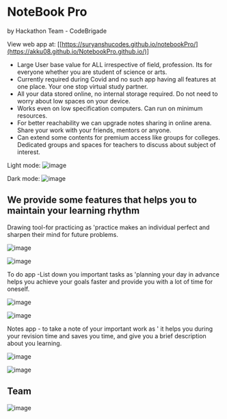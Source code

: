 # NoteBook Pro
by Hackathon Team - CodeBrigade

View web app at: [[https://suryanshucodes.github.io/notebookPro/](https://akku08.github.io/NotebookPro.github.io/)]

* Large User base value for ALL irrespective of field, profession. Its for everyone whether you are student of science or arts.
* Currently required during Covid and no such app having all features at one place. Your one stop virtual study partner.
* All your data stored online, no internal storage required. Do not need to worry about low spaces on your device.
* Works even on low specification computers. Can run on minimum resources.
* For better reachability we can upgrade notes sharing in online arena. Share your work with your friends, mentors or anyone.  
* Can extend some contents for premium access like groups for colleges. Dedicated groups and spaces for teachers to discuss about subject of interest.

Light mode:
![image](https://user-images.githubusercontent.com/78544416/141655609-ed473336-9879-4650-85ae-b885b5c25523.png)

Dark mode:
![image](https://user-images.githubusercontent.com/78544416/141655650-1e3a1747-7eed-4689-a13a-c1effcdd6975.png)

## We provide some features that helps you to maintain your learning rhythm

Drawing tool-for practicing as 'practice makes an individual perfect and sharpen their mind for future problems. 

![image](https://user-images.githubusercontent.com/78544416/141668559-7282b05e-6ef2-4494-b857-107c03e43f0d.png)

![image](https://user-images.githubusercontent.com/78544416/141655961-15cfa23b-e261-44e0-908f-bc5216200abc.png)

To do app -List down you important tasks as 'planning your day in advance helps you achieve your goals faster and provide you with a lot of time for oneself.

![image](https://user-images.githubusercontent.com/78544416/141668585-652da92d-687d-4a88-b44c-1fd0b5e1b4c6.png)

![image](https://user-images.githubusercontent.com/78544416/141655837-99982e55-690a-4b6f-a175-5f419cfb9f7f.png)

Notes app - to take a note of your important work as ' it helps you during your revision time and saves you time, and give you a brief description about you learning.

![image](https://user-images.githubusercontent.com/78544416/141668616-d5ffe14b-6474-4428-a6f7-0630a0661911.png)

![image](https://user-images.githubusercontent.com/78544416/141655801-b9d3f1ec-f23d-40c8-8419-8e1e10b3ef17.png)

## Team

![image](https://user-images.githubusercontent.com/78544416/141668660-36590131-d69d-4814-8b29-8679d88df2e2.png)

